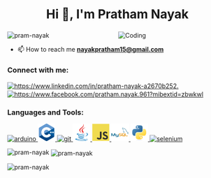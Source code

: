<h1 align="center">Hi 👋, I'm Pratham Nayak</h1>
<h3 align="center"></h3>

<img align="right" alt="Coding" width="250" src="https://drive.google.com/uc?export=view&id=1m_3OI3-_dLh7PqtPM-IFtCtgTlm7WB9q">

<p align="left"> <img src="https://komarev.com/ghpvc/?username=pram-nayak&label=Profile%20views&color=0e75b6&style=flat" alt="pram-nayak" /> </p>

- 📫 How to reach me **nayakpratham15@gmail.com**

<h3 align="left">Connect with me:</h3>
<p align="left">
<a href="https://linkedin.com/in/https://www.linkedin.com/in/pratham-nayak-a2670b252." target="blank"><img align="center" src="https://raw.githubusercontent.com/rahuldkjain/github-profile-readme-generator/master/src/images/icons/Social/linked-in-alt.svg" alt="https://www.linkedin.com/in/pratham-nayak-a2670b252." height="30" width="40" /></a>
<a href="https://fb.com/https://www.facebook.com/pratham.nayak.961?mibextid=zbwkwl" target="blank"><img align="center" src="https://raw.githubusercontent.com/rahuldkjain/github-profile-readme-generator/master/src/images/icons/Social/facebook.svg" alt="https://www.facebook.com/pratham.nayak.961?mibextid=zbwkwl" height="30" width="40" /></a>
</p>

<h3 align="left">Languages and Tools:</h3>
<p align="left"> <a href="https://www.arduino.cc/" target="_blank" rel="noreferrer"> <img src="https://cdn.worldvectorlogo.com/logos/arduino-1.svg" alt="arduino" width="40" height="40"/> </a> <a href="https://www.w3schools.com/cpp/" target="_blank" rel="noreferrer"> <img src="https://raw.githubusercontent.com/devicons/devicon/master/icons/cplusplus/cplusplus-original.svg" alt="cplusplus" width="40" height="40"/> </a> <a href="https://git-scm.com/" target="_blank" rel="noreferrer"> <img src="https://www.vectorlogo.zone/logos/git-scm/git-scm-icon.svg" alt="git" width="40" height="40"/> </a> <a href="https://www.java.com" target="_blank" rel="noreferrer"> <img src="https://raw.githubusercontent.com/devicons/devicon/master/icons/java/java-original.svg" alt="java" width="40" height="40"/> </a> <a href="https://developer.mozilla.org/en-US/docs/Web/JavaScript" target="_blank" rel="noreferrer"> <img src="https://raw.githubusercontent.com/devicons/devicon/master/icons/javascript/javascript-original.svg" alt="javascript" width="40" height="40"/> </a> <a href="https://www.mysql.com/" target="_blank" rel="noreferrer"> <img src="https://raw.githubusercontent.com/devicons/devicon/master/icons/mysql/mysql-original-wordmark.svg" alt="mysql" width="40" height="40"/> </a> <a href="https://www.python.org" target="_blank" rel="noreferrer"> <img src="https://raw.githubusercontent.com/devicons/devicon/master/icons/python/python-original.svg" alt="python" width="40" height="40"/> </a> <a href="https://www.selenium.dev" target="_blank" rel="noreferrer"> <img src="https://raw.githubusercontent.com/detain/svg-logos/780f25886640cef088af994181646db2f6b1a3f8/svg/selenium-logo.svg" alt="selenium" width="40" height="40"/> </a> </p>

<p><img align="left" src="https://github-readme-stats.vercel.app/api/top-langs?username=pram-nayak&show_icons=true&locale=en&layout=compact" alt="pram-nayak" /></p>

<p>&nbsp;<img align="center" src="https://github-readme-stats.vercel.app/api?username=pram-nayak&show_icons=true&locale=en" alt="pram-nayak" /></p>

<p><img align="center" src="https://github-readme-streak-stats.herokuapp.com/?user=pram-nayak&" alt="pram-nayak"/></p>
